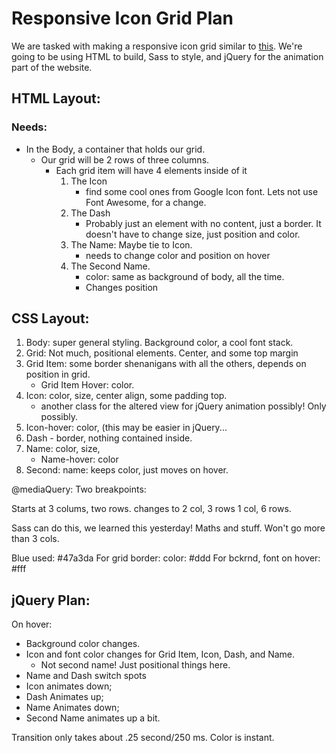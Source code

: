 # Responsive Icon Grid Plan

We are tasked with making a responsive icon grid similar to [this](http://tympanus.net/Blueprints/ResponsiveIconGrid/). We're going to be using HTML to build, Sass to style, and jQuery for the animation part of the website.

## HTML Layout:

### Needs:

* In the Body, a container that holds our grid.
   * Our grid will be 2 rows of three columns.
      * Each grid item will have 4 elements inside of it
         1. The Icon
            * find some cool ones from Google Icon font. Lets not use Font Awesome, for a change.
         2. The Dash
            * Probably just an element with no content, just a border. It doesn't have to change size, just position and color.
         3. The Name: Maybe tie to Icon.
            * needs to change color and position on hover
         4. The Second Name.
            * color: same as background of body, all the time.
            * Changes position

## CSS Layout:

1. Body: super general styling. Background color, a cool font stack.
2. Grid: Not much, positional elements. Center, and some top margin
3. Grid Item: some border shenanigans with all the others, depends on position in grid.
   * Grid Item Hover: color.
4. Icon: color, size, center align, some padding top.
   * another class for the altered view for jQuery animation possibly! Only possibly.
5. Icon-hover: color, (this may be easier in jQuery...
6. Dash - border, nothing contained inside.
7. Name: color, size,
   * Name-hover: color
8. Second: name: keeps color, just moves on hover.

@mediaQuery: Two breakpoints:

Starts at 3 colums, two rows.
changes to 2 col, 3 rows
1 col, 6 rows.

Sass can do this, we learned this yesterday! Maths and stuff.
Won't go more than 3 cols.

Blue used: #47a3da
For grid border: 	color: #ddd
For bckrnd, font on hover: #fff

## jQuery Plan:

On hover:
* Background color changes.
* Icon and font color changes for Grid Item, Icon, Dash, and Name.
   * Not second name! Just positional things here.
* Name and Dash switch spots
* Icon animates down;
* Dash Animates up;
* Name Animates down;
* Second Name animates up a bit.

Transition only takes about .25 second/250 ms.
Color is instant.
